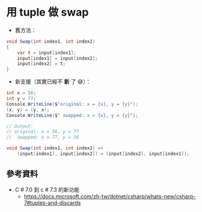 # 用 tuple 做 swap

* 舊方法：

```csharp
void Swap(int index1, int index2)
{
    var t = input[index1];
    input[index1] = input[index2];
    input[index2] = t;
}
```

* 新支援（其實已經不 **新** 了 😅）：

```csharp
int x = 56;
int y = 77;
Console.WriteLine($"original: x = {x}, y = {y}");
(x, y) = (y, x);
Console.WriteLine($" swapped: x = {x}, y = {y}");

// Output:
// original: x = 56, y = 77
//  swapped: x = 77, y = 56
```

```csharp
void Swap(int index1, int index2) =>
    (input[index1], input[index2]) = (input[index2], input[index1]); 
```

## 參考資料

* C # 7.0 到 c # 7.3 的新功能
  * https://docs.microsoft.com/zh-tw/dotnet/csharp/whats-new/csharp-7#tuples-and-discards
